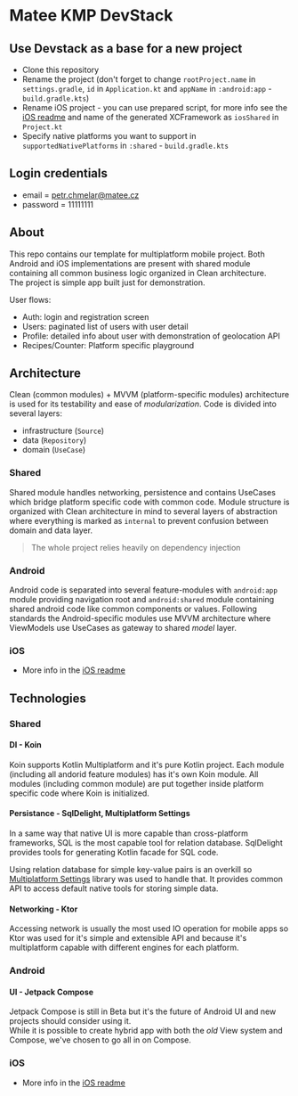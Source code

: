 # Matee KMP DevStack

## Use Devstack as a base for a new project
- Clone this repository
- Rename the project (don't forget to change `rootProject.name` in `settings.gradle`, `id` in `Application.kt` and `appName` in `:android:app` - `build.gradle.kts`)
- Rename iOS project - you can use prepared script, for more info see the [iOS readme](/ios) and name of the generated XCFramework as `iosShared` in `Project.kt`
- Specify native platforms you want to support in `supportedNativePlatforms` in `:shared` - `build.gradle.kts`

## Login credentials
 - email = petr.chmelar@matee.cz
 - password = 11111111

## About
This repo contains our template for multiplatform mobile project. Both Android and iOS implementations
are present with shared module containing all common business logic organized in Clean architecture.  
The project is simple app built just for demonstration.  
  
User flows: 
 - Auth: login and registration screen
 - Users: paginated list of users with user detail 
 - Profile: detailed info about user with demonstration of geolocation API
 - Recipes/Counter: Platform specific playground

## Architecture
Clean (common modules) + MVVM (platform-specific modules) architecture is used for its testability and ease of *modularization*.
Code is divided into several layers:
 - infrastructure (`Source`)
 - data (`Repository`)
 - domain (`UseCase`)

### Shared
Shared module handles networking, persistence and contains UseCases which bridge platform specific code
with common code. 
Module structure is organized with Clean architecture in mind to several layers of abstraction where everything
is marked as `internal` to prevent confusion between domain and data layer.
  
> The whole project relies heavily on dependency injection 

### Android 
Android code is separated into several feature-modules with `android:app` module providing navigation 
root and `android:shared` module containing shared android code like common components or values. 
Following standards the Android-specific modules use MVVM architecture where ViewModels use UseCases as 
gateway to shared *model* layer. 

### iOS
- More info in the [iOS readme](/ios)

## Technologies

### Shared

#### DI - Koin
Koin supports Kotlin Multiplatform and it's pure Kotlin project. Each module
(including all andorid feature modules) has it's own Koin module. All modules (including common module)
are put together inside platform specific code where Koin is initialized. 

#### Persistance - SqlDelight, Multiplatform Settings
In a same way that native UI is more capable than cross-platform frameworks, SQL is the most capable tool
for relation database. SqlDelight provides tools for generating Kotlin facade for SQL code.

Using relation database for simple key-value pairs is an overkill so [Multiplatform Settings](https://github.com/russhwolf/multiplatform-settings) 
library was used to handle that. It provides common API to access default native tools for storing simple data. 

#### Networking - Ktor
Accessing network is usually the most used IO operation for mobile apps so Ktor was used for it's simple
and extensible API and because it's multiplatform capable with different engines for each platform. 

### Android

#### UI - Jetpack Compose
Jetpack Compose is still in Beta but it's the future of Android UI and new projects should consider using it.  
While it is possible to create hybrid app with both the *old* View system and Compose, we've 
chosen to go all in on Compose.

### iOS
- More info in the [iOS readme](/ios)
